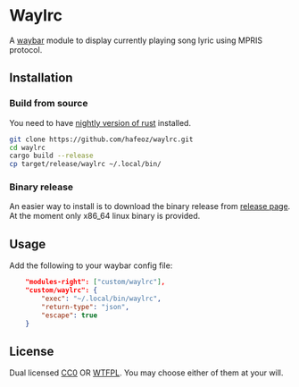 # Waylrc

A [waybar](https://github.com/Alexays/Waybar) module to display currently playing song lyric using MPRIS protocol.

## Installation

### Build from source

You need to have [nightly version of rust](https://www.rust-lang.org/tools/install) installed.

```bash
git clone https://github.com/hafeoz/waylrc.git
cd waylrc
cargo build --release
cp target/release/waylrc ~/.local/bin/
```

### Binary release

An easier way to install is to download the binary release from [release page](https://github.com/hafeoz/waylrc/releases).
At the moment only x86_64 linux binary is provided.

## Usage

Add the following to your waybar config file:

```json
    "modules-right": ["custom/waylrc"],
    "custom/waylrc": {
        "exec": "~/.local/bin/waylrc",
        "return-type": "json",
        "escape": true
    }
```

## License

Dual licensed [CC0](https://spdx.org/licenses/CC0-1.0.html) OR [WTFPL](https://spdx.org/licenses/WTFPL.html).
You may choose either of them at your will.
